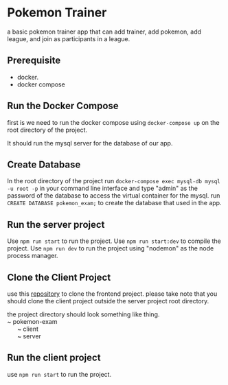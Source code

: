 # Pokemon Trainer

a basic pokemon trainer app that can add trainer, add pokemon, add league, and join as participants in a league.

## Prerequisite
- docker.
- docker compose

## Run the Docker Compose
first is we need to run the docker compose using `docker-compose up` on the root directory of the project.

It should run the mysql server for the database of our app.

## Create Database
In the root directory of the project run `docker-compose exec mysql-db mysql -u root -p` in your command line interface and type "admin" as the password of the database to access the virtual container for the mysql. run `CREATE DATABASE pokemon_exam;` to create the database that used in the app.

## Run the server project

Use `npm run start` to run the project.
Use `npm run start:dev` to compile the project.
Use `npm run dev` to run the project using "nodemon" as the node process manager.

## Clone the Client Project
use this [repository](https://github.com/lalekidman/pokemon-exam_client) to clone the frontend project. please take note that you should clone the client project outside the server project root directory.

the project directory should look something like thing.
<br />
~ pokemon-exam<br />
&nbsp;&nbsp;&nbsp;&nbsp;&nbsp;&nbsp;~ client<br />
&nbsp;&nbsp;&nbsp;&nbsp;&nbsp;&nbsp;~ server
## Run the client project
use `npm run start` to run the project.
